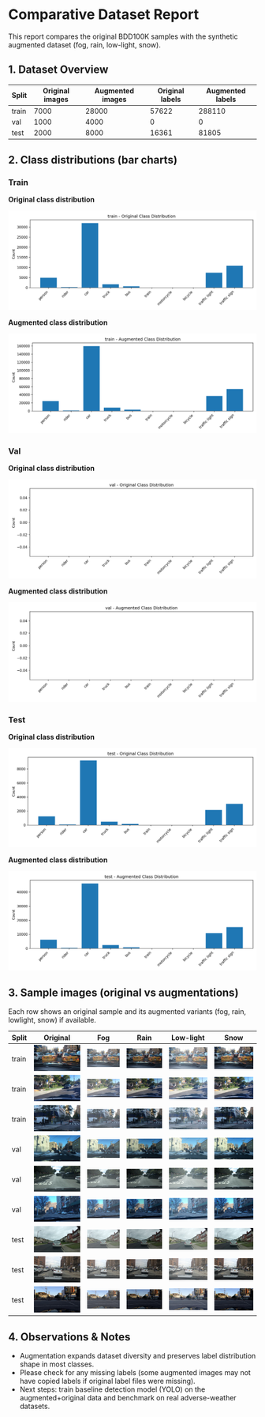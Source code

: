 # Comparative Dataset Report

This report compares the original BDD100K samples with the synthetic augmented dataset (fog, rain, low-light, snow).

## 1. Dataset Overview

| Split | Original images | Augmented images | Original labels | Augmented labels |
|-------|-----------------|------------------|-----------------|------------------|
| train | 7000 | 28000 | 57622 | 288110 |
| val | 1000 | 4000 | 0 | 0 |
| test | 2000 | 8000 | 16361 | 81805 |

## 2. Class distributions (bar charts)

### Train

**Original class distribution**  

![train original](images/train_orig_dist.png)

**Augmented class distribution**  

![train augmented](images/train_aug_dist.png)

### Val

**Original class distribution**  

![val original](images/val_orig_dist.png)

**Augmented class distribution**  

![val augmented](images/val_aug_dist.png)

### Test

**Original class distribution**  

![test original](images/test_orig_dist.png)

**Augmented class distribution**  

![test augmented](images/test_aug_dist.png)

## 3. Sample images (original vs augmentations)

Each row shows an original sample and its augmented variants (fog, rain, lowlight, snow) if available.

| Split | Original | Fog | Rain | Low-light | Snow |
|-------|----------|-----|------|-----------|------|
| train | ![img](images\train_0004a4c0-d4dff0ad.jpg) | ![img](images\train_0004a4c0-d4dff0ad_fog.jpg) | ![img](images\train_0004a4c0-d4dff0ad_rain.jpg) | ![img](images\train_0004a4c0-d4dff0ad_lowlight.jpg) | ![img](images\train_0004a4c0-d4dff0ad_snow.jpg) |
| train | ![img](images\train_00054602-3bf57337.jpg) | ![img](images\train_00054602-3bf57337_fog.jpg) | ![img](images\train_00054602-3bf57337_rain.jpg) | ![img](images\train_00054602-3bf57337_lowlight.jpg) | ![img](images\train_00054602-3bf57337_snow.jpg) |
| train | ![img](images\train_00067cfb-e535423e.jpg) | ![img](images\train_00067cfb-e535423e_fog.jpg) | ![img](images\train_00067cfb-e535423e_rain.jpg) | ![img](images\train_00067cfb-e535423e_lowlight.jpg) | ![img](images\train_00067cfb-e535423e_snow.jpg) |
| val | ![img](images\val_7d06fefd-f7be05a6.jpg) | ![img](images\val_7d06fefd-f7be05a6_fog.jpg) | ![img](images\val_7d06fefd-f7be05a6_rain.jpg) | ![img](images\val_7d06fefd-f7be05a6_lowlight.jpg) | ![img](images\val_7d06fefd-f7be05a6_snow.jpg) |
| val | ![img](images\val_7d128593-0ccfea4c.jpg) | ![img](images\val_7d128593-0ccfea4c_fog.jpg) | ![img](images\val_7d128593-0ccfea4c_rain.jpg) | ![img](images\val_7d128593-0ccfea4c_lowlight.jpg) | ![img](images\val_7d128593-0ccfea4c_snow.jpg) |
| val | ![img](images\val_7d15b18b-1e0d6e3f.jpg) | ![img](images\val_7d15b18b-1e0d6e3f_fog.jpg) | ![img](images\val_7d15b18b-1e0d6e3f_rain.jpg) | ![img](images\val_7d15b18b-1e0d6e3f_lowlight.jpg) | ![img](images\val_7d15b18b-1e0d6e3f_snow.jpg) |
| test | ![img](images\test_ac517380-00000000.jpg) | ![img](images\test_ac517380-00000000_fog.jpg) | ![img](images\test_ac517380-00000000_rain.jpg) | ![img](images\test_ac517380-00000000_lowlight.jpg) | ![img](images\test_ac517380-00000000_snow.jpg) |
| test | ![img](images\test_ac56c836-bdabca21.jpg) | ![img](images\test_ac56c836-bdabca21_fog.jpg) | ![img](images\test_ac56c836-bdabca21_rain.jpg) | ![img](images\test_ac56c836-bdabca21_lowlight.jpg) | ![img](images\test_ac56c836-bdabca21_snow.jpg) |
| test | ![img](images\test_ac6d4f42-00000000.jpg) | ![img](images\test_ac6d4f42-00000000_fog.jpg) | ![img](images\test_ac6d4f42-00000000_rain.jpg) | ![img](images\test_ac6d4f42-00000000_lowlight.jpg) | ![img](images\test_ac6d4f42-00000000_snow.jpg) |

## 4. Observations & Notes

- Augmentation expands dataset diversity and preserves label distribution shape in most classes.
- Please check for any missing labels (some augmented images may not have copied labels if original label files were missing).
- Next steps: train baseline detection model (YOLO) on the augmented+original data and benchmark on real adverse-weather datasets.
